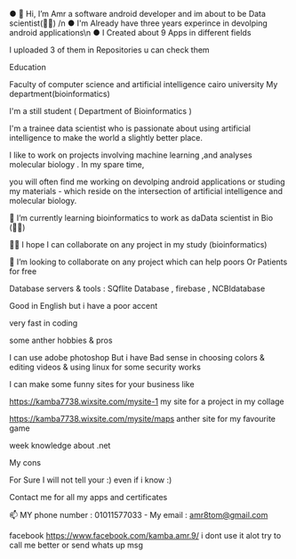 ● 👋 Hi, I’m Amr a software android developer and im about to be Data scientist(👨‍💻) /n
● I'm Already have three years experince in devolping android applications\n
● I Created about 9 Apps in different fields

I uploaded 3 of them in Repositories u can check them

Education

Faculty of computer science and artificial intelligence cairo university My department(bioinformatics)

I'm a still student ( Department of Bioinformatics )

I'm a trainee data scientist who is passionate about using artificial intelligence to make the world a slightly better place.

I like to work on projects involving machine learning ,and analyses molecular biology . In my spare time,

you will often find me working on devolping android applications or studing my materials - which reside on the intersection of artificial 
intelligence and molecular biology.

🌱 I’m currently learning bioinformatics to work as daData scientist in Bio (👨‍💻)

👀👀 I hope I can collaborate on any project in my study (bioinformatics)

💞️ I’m looking to collaborate on any project which can help poors Or Patients for free

Database servers & tools : SQflite Database , firebase , NCBIdatabase

Good in English but i have a poor accent

very fast in coding

some anther hobbies & pros

I can use adobe photoshop But i have Bad sense in choosing colors & editing videos & using linux for some security works

I can make some funny sites for your business like

https://kamba7738.wixsite.com/mysite-1 my site for a project in my collage

https://kamba7738.wixsite.com/mysite/maps anther site for my favourite game

week knowledge about .net

My cons

For Sure I will not tell your :) even if i know :)

Contact me for all my apps and certificates

📫 MY phone number : 01011577033 - My email : amr8tom@gmail.com


facebook https://www.facebook.com/kamba.amr.9/ i dont use it alot try to call me better or send whats up msg
